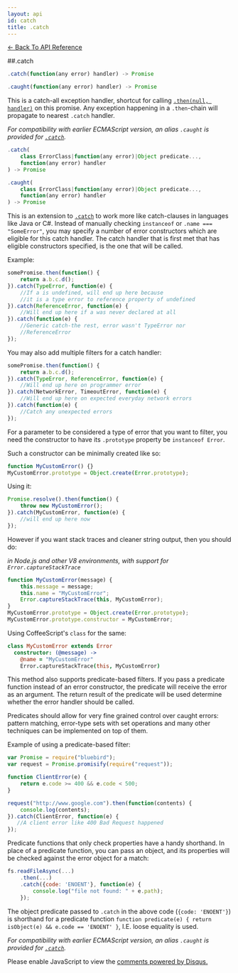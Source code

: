 ```yaml
---
layout: api
id: catch
title: .catch
---
```



[← Back To API Reference](/docs/api-reference.html)
<div class="api-code-section"><markdown>
##.catch

```js
.catch(function(any error) handler) -> Promise
```
```js
.caught(function(any error) handler) -> Promise
```

This is a catch-all exception handler, shortcut for calling [`.then(null, handler)`](.) on this promise. Any exception happening in a `.then`-chain will propagate to nearest `.catch` handler.

*For compatibility with earlier ECMAScript version, an alias `.caught` is provided for [`.catch`](.).*

```js
.catch(
    class ErrorClass|function(any error)|Object predicate...,
    function(any error) handler
) -> Promise
```
```js
.caught(
    class ErrorClass|function(any error)|Object predicate...,
    function(any error) handler
) -> Promise
```
This is an extension to [`.catch`](.) to work more like catch-clauses in languages like Java or C#. Instead of manually checking `instanceof` or `.name === "SomeError"`, you may specify a number of error constructors which are eligible for this catch handler. The catch handler that is first met that has eligible constructors specified, is the one that will be called.

Example:

```js
somePromise.then(function() {
    return a.b.c.d();
}).catch(TypeError, function(e) {
    //If a is undefined, will end up here because
    //it is a type error to reference property of undefined
}).catch(ReferenceError, function(e) {
    //Will end up here if a was never declared at all
}).catch(function(e) {
    //Generic catch-the rest, error wasn't TypeError nor
    //ReferenceError
});
 ```

You may also add multiple filters for a catch handler:

```js
somePromise.then(function() {
    return a.b.c.d();
}).catch(TypeError, ReferenceError, function(e) {
    //Will end up here on programmer error
}).catch(NetworkError, TimeoutError, function(e) {
    //Will end up here on expected everyday network errors
}).catch(function(e) {
    //Catch any unexpected errors
});
```

For a parameter to be considered a type of error that you want to filter, you need the constructor to have its `.prototype` property be `instanceof Error`.

Such a constructor can be minimally created like so:

```js
function MyCustomError() {}
MyCustomError.prototype = Object.create(Error.prototype);
```

Using it:

```js
Promise.resolve().then(function() {
    throw new MyCustomError();
}).catch(MyCustomError, function(e) {
    //will end up here now
});
```

However if you  want stack traces and cleaner string output, then you should do:

*in Node.js and other V8 environments, with support for `Error.captureStackTrace`*

```js
function MyCustomError(message) {
    this.message = message;
    this.name = "MyCustomError";
    Error.captureStackTrace(this, MyCustomError);
}
MyCustomError.prototype = Object.create(Error.prototype);
MyCustomError.prototype.constructor = MyCustomError;
```

Using CoffeeScript's `class` for the same:

```coffee
class MyCustomError extends Error
  constructor: (@message) ->
    @name = "MyCustomError"
    Error.captureStackTrace(this, MyCustomError)
```

This method also supports predicate-based filters. If you pass a
predicate function instead of an error constructor, the predicate will receive
the error as an argument. The return result of the predicate will be used
determine whether the error handler should be called.

Predicates should allow for very fine grained control over caught errors:
pattern matching, error-type sets with set operations and many other techniques
can be implemented on top of them.

Example of using a predicate-based filter:

```js
var Promise = require("bluebird");
var request = Promise.promisify(require("request"));

function ClientError(e) {
    return e.code >= 400 && e.code < 500;
}

request("http://www.google.com").then(function(contents) {
    console.log(contents);
}).catch(ClientError, function(e) {
   //A client error like 400 Bad Request happened
});
```

Predicate functions that only check properties have a handy shorthand. In place of a predicate function, you can pass an object, and its properties will be checked against the error object for a match:

```js
fs.readFileAsync(...)
    .then(...)
    .catch({code: 'ENOENT'}, function(e) {
        console.log("file not found: " + e.path);
    });
```

The object predicate passed to `.catch` in the above code (`{code: 'ENOENT'}`) is shorthand for a predicate function `function predicate(e) { return isObject(e) && e.code == 'ENOENT' }`, I.E. loose equality is used.

*For compatibility with earlier ECMAScript version, an alias `.caught` is provided for [`.catch`](.).*
</markdown></div>

<div id="disqus_thread"></div>
<script type="text/javascript">
    var disqus_title = ".catch";
    var disqus_shortname = "bluebirdjs";
    var disqus_identifier = "disqus-id-catch";
    
    (function() {
        var dsq = document.createElement("script"); dsq.type = "text/javascript"; dsq.async = true;
        dsq.src = "//" + disqus_shortname + ".disqus.com/embed.js";
        (document.getElementsByTagName("head")[0] || document.getElementsByTagName("body")[0]).appendChild(dsq);
    })();
</script>
<noscript>Please enable JavaScript to view the <a href="https://disqus.com/?ref_noscript" rel="nofollow">comments powered by Disqus.</a></noscript>
